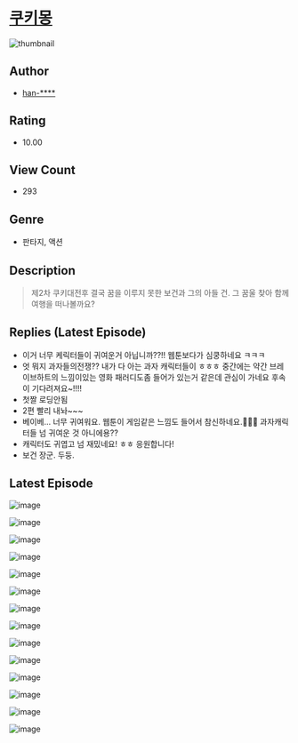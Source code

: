 # [쿠키몽](https://comic.naver.com/challenge/list?titleId=810937)
![thumbnail](https://image-comic.pstatic.net/user_contents_data/challenge_comic/2023/05/25/367135/upload_4122262817995121201_480x623.jpeg)

## Author
- [han-****](https://comic.naver.com/artistTitle?id=367135)

## Rating
- 10.00

## View Count
- 293

## Genre
- 판타지, 액션

## Description
> 제2차 쿠키대전후 결국 꿈을 이루지 못한 보건과 그의 아들 건. 그 꿈울 찾아 함께 여행을 떠나볼까요?

## Replies (Latest Episode)
- 이거 너무 케릭터들이 귀여운거 아닙니까??!! 웹툰보다가 심쿵하네요 ㅋㅋㅋ
- 엇 뭐지 과자들의전쟁?? 내가 다 아는 과자 캐릭터들이 ㅎㅎㅎ 중간에는 약간 브레이브하트의 느낌이있는 영화 패러디도좀 들어가 있는거 같은데 관심이 가네요 후속이 기다려져요~!!!!
- 첫짤 로딩안됨
- 2편 빨리 내놔~~~
- 베이베... 너무 귀여워요. 웹툰이 게임같은 느낌도 들어서 참신하네요.🤩✨✨ 과자캐릭터들 넘 귀여운 것 아니에용??
- 캐릭터도 귀엽고 넘 재밌네요! ㅎㅎ 응원합니다!
- 보건 장군. 두둥.

## Latest Episode
![image](https://image-comic.pstatic.net/user_contents_data/challenge_comic/2023/05/25/367135/upload_7004001430515495265.jpeg)

![image](https://image-comic.pstatic.net/user_contents_data/challenge_comic/2023/05/25/367135/upload_7076112020893349941.jpeg)

![image](https://image-comic.pstatic.net/user_contents_data/challenge_comic/2023/05/25/367135/upload_7306308863332005220.jpeg)

![image](https://image-comic.pstatic.net/user_contents_data/challenge_comic/2023/05/25/367135/upload_4049918273598808931.jpeg)

![image](https://image-comic.pstatic.net/user_contents_data/challenge_comic/2023/05/25/367135/upload_3846464830268585314.jpeg)

![image](https://image-comic.pstatic.net/user_contents_data/challenge_comic/2023/05/25/367135/upload_4063432559171941476.jpeg)

![image](https://image-comic.pstatic.net/user_contents_data/challenge_comic/2023/05/25/367135/upload_7220502970770023524.jpeg)

![image](https://image-comic.pstatic.net/user_contents_data/challenge_comic/2023/05/25/367135/upload_7017560633598161974.jpeg)

![image](https://image-comic.pstatic.net/user_contents_data/challenge_comic/2023/05/25/367135/upload_7233968681202693217.jpeg)

![image](https://image-comic.pstatic.net/user_contents_data/challenge_comic/2023/05/25/367135/upload_4135201866398576953.jpeg)

![image](https://image-comic.pstatic.net/user_contents_data/challenge_comic/2023/05/25/367135/upload_3832620677399065958.jpeg)

![image](https://image-comic.pstatic.net/user_contents_data/challenge_comic/2023/05/25/367135/upload_3544674177932996965.jpeg)

![image](https://image-comic.pstatic.net/user_contents_data/challenge_comic/2023/05/25/367135/upload_3630798922914804322.jpeg)

![image](https://image-comic.pstatic.net/user_contents_data/challenge_comic/2023/05/25/367135/upload_7077749000433066595.jpeg)
